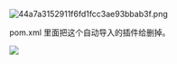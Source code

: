 ![44a7a3152911f6fd1fcc3ae93bbab3f.png](https://typora-birdy.oss-cn-guangzhou.aliyuncs.com/44a7a3152911f6fd1fcc3ae93bbab3f.png)

pom.xml 里面把这个自动导入的插件给删掉。

![](https://typora-birdy.oss-cn-guangzhou.aliyuncs.com/20250111193902.png)
